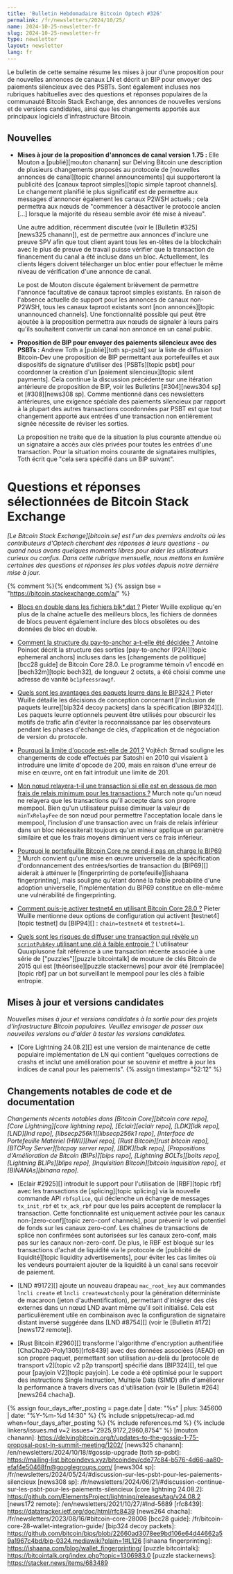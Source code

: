 ```yaml
---
title: 'Bulletin Hebdomadaire Bitcoin Optech #326'
permalink: /fr/newsletters/2024/10/25/
name: 2024-10-25-newsletter-fr
slug: 2024-10-25-newsletter-fr
type: newsletter
layout: newsletter
lang: fr
---
```

Le bulletin de cette semaine résume les mises à jour d'une proposition pour de nouvelles annonces
de canaux LN et décrit un BIP pour envoyer des paiements silencieux avec des PSBTs. Sont également incluses nos
rubriques habituelles avec des questions et réponses populaires
de la communauté Bitcoin Stack Exchange, des annonces de nouvelles versions et de
versions candidates, ainsi que les changements apportés aux principaux logiciels d'infrastructure Bitcoin.

## Nouvelles

- **Mises à jour de la proposition d'annonces de canal version 1.75 :** Elle Mouton a
  [publié][mouton chanann] sur Delving Bitcoin une description de plusieurs changements proposés au
  protocole de [nouvelles annonces de canal][topic channel announcements] qui supporteront la publicité
  des [canaux taproot simples][topic simple taproot channels]. Le changement planifié le plus
  significatif est de permettre aux messages d'annoncer également les canaux P2WSH actuels ; cela
  permettra aux nœuds de "commencer à désactiver le protocole ancien [...] lorsque la majorité du
  réseau semble avoir été mise à niveau".

  Une autre addition, récemment discutée (voir le [Bulletin #325][news325 chanann]), est de permettre
  aux annonces d'inclure une preuve SPV afin que tout client ayant tous les en-têtes de la blockchain
  avec le plus de preuve de travail puisse vérifier que la transaction de financement du canal a été
  incluse dans un bloc. Actuellement, les clients légers doivent télécharger un bloc entier pour
  effectuer le même niveau de vérification d'une annonce de canal.

  Le post de Mouton discute également brièvement de permettre l'annonce facultative de canaux taproot
  simples existants. En raison de l'absence actuelle de support pour les annonces de canaux non-P2WSH,
  tous les canaux taproot existants sont [non annoncés][topic unannounced channels]. Une
  fonctionnalité possible qui peut être ajoutée à la proposition permettra aux nœuds de signaler à
  leurs pairs qu'ils souhaitent convertir un canal non annoncé en un canal public.

- **Proposition de BIP pour envoyer des paiements silencieux avec des PSBTs :** Andrew Toth a
  [publié][toth sp-psbt] sur la liste de diffusion Bitcoin-Dev une proposition de BIP permettant aux
  portefeuilles et aux dispositifs de signature d'utiliser des [PSBTs][topic psbt] pour coordonner la
  création d'un [paiement silencieux][topic silent payments]. Cela continue la discussion précédente
  sur une itération antérieure de proposition de BIP, voir les Bulletins [#304][news304 sp] et
  [#308][news308 sp]. Comme mentionné dans ces newsletters antérieures, une exigence spéciale des
  paiements silencieux par rapport à la plupart des autres transactions coordonnées par PSBT est que
  tout changement apporté aux entrées d'une transaction non entièrement signée nécessite de réviser
  les sorties.

  La proposition ne traite que de la situation la plus courante attendue où un signataire a accès aux
  clés privées pour toutes les entrées d'une transaction. Pour la situation moins courante de
  signataires multiples, Toth écrit que "cela sera spécifié dans un BIP suivant".

# Questions et réponses sélectionnées de Bitcoin Stack Exchange

*[Le Bitcoin Stack Exchange][bitcoin.se] est l'un des premiers endroits où les contributeurs
d'Optech cherchent des réponses à leurs questions - ou quand nous avons quelques moments libres pour
aider les utilisateurs curieux ou confus. Dans cette rubrique mensuelle, nous mettons en lumière
certaines des questions et réponses les plus votées depuis notre dernière mise à jour.*

{% comment %}<!-- https://bitcoin.stackexchange.com/search?tab=votes&q=created%3a1m..%20is%3aanswer -->{% endcomment %}
{% assign bse = "https://bitcoin.stackexchange.com/a/" %}

- [Blocs en double dans les fichiers blk*.dat ?]({{bse}}124368)
  Pieter Wuille explique qu'en plus de la chaîne actuelle des meilleurs blocs, les fichiers de données
  de blocs peuvent également inclure des blocs obsolètes ou des données de bloc en double.

- [Comment la structure du pay-to-anchor a-t-elle été décidée ?]({{bse}}124383)
  Antoine Poinsot décrit la structure des sorties [pay-to-anchor (P2A)][topic ephemeral anchors]
  incluses dans les [changements de politique][bcc28 guide] de Bitcoin Core 28.0. Le programme témoin
  v1 encodé en [bech32m][topic bech32], de longueur 2 octets, a été choisi comme une adresse de vanité
  `bc1pfeessrawgf`.

- [Quels sont les avantages des paquets leurre dans le BIP324 ?]({{bse}}124301)
  Pieter Wuille détaille les décisions de conception concernant [l'inclusion de paquets leurre][bip324
  decoy packets] dans la spécification [BIP324][]. Les paquets leurre optionnels peuvent être utilisés
  pour obscurcir les motifs de trafic afin d'éviter la reconnaissance par les observateurs pendant les
  phases d'échange de clés, d'application et de négociation de version du protocole.

- [Pourquoi la limite d'opcode est-elle de 201 ?]({{bse}}124465)
  Vojtěch Strnad souligne les changements de code effectués par Satoshi en 2010 qui visaient à
  introduire une limite d'opcode de 200, mais en raison d'une erreur de mise en œuvre, ont en fait
  introduit une limite de 201.

- [Mon nœud relayera-t-il une transaction si elle est en dessous de mon frais de relais minimum pour les transactions ?]({{bse}}124387)
  Murch note qu'un nœud ne relayera que les transactions qu'il accepte dans son propre mempool. Bien
  qu'un utilisateur puisse diminuer la valeur de `minTxRelayFee` de son nœud pour permettre
  l'acceptation locale dans le mempool, l'inclusion d'une transaction avec un frais de relais
  inférieur dans un bloc nécessiterait toujours qu'un mineur applique un paramètre similaire et que
  les frais moyens diminuent vers ce frais inférieur.

- [Pourquoi le portefeuille Bitcoin Core ne prend-il pas en charge le BIP69 ?]({{bse}}124382)
  Murch convient qu'une mise en œuvre universelle de la spécification d'ordonnancement des
  entrées/sorties de transaction du [BIP69][] aiderait à atténuer le [fingerprinting de
  portefeuille][ishaana fingerprinting], mais souligne qu'étant donné la faible probabilité d'une
  adoption universelle, l'implémentation du BIP69 constitue en elle-même une vulnérabilité de
  fingerprinting.

- [Comment puis-je activer testnet4 en utilisant Bitcoin Core 28.0 ?]({{bse}}124443)
  Pieter Wuille mentionne deux options de configuration qui activent [testnet4][topic testnet] du
  [BIP94][] : `chain=testnet4` et `testnet4=1`.

- [Quels sont les risques de diffuser une transaction qui révèle un `scriptPubKey` utilisant une clé à faible entropie ?]({{bse}}124296)
  L'utilisateur Quuxplusone fait référence à une transaction récente associée à une série de
  ["puzzles"][puzzle bitcointalk] de mouture de clés Bitcoin de 2015 qui est
  [théorisée][puzzle stackernews] pour avoir été [remplacée][topic rbf] par un bot
  surveillant le mempool pour les clés à faible entropie.

## Mises à jour et versions candidates

_Nouvelles mises à jour et versions candidates à la sortie pour des projets d'infrastructure Bitcoin populaires.
Veuillez envisager de passer aux nouvelles versions ou d'aider à tester
les versions candidates._

- [Core Lightning 24.08.2][] est une version de maintenance de cette populaire implémentation de LN
  qui contient "quelques corrections de crashs et inclut une amélioration pour se souvenir et mettre à
  jour les indices de canal pour les paiements". {% assign timestamp="52:12" %}

## Changements notables de code et de documentation

_Changements récents notables dans [Bitcoin Core][bitcoin core repo], [Core
Lightning][core lightning repo], [Eclair][eclair repo], [LDK][ldk repo],
[LND][lnd repo], [libsecp256k1][libsecp256k1 repo], [Interface de Portefeuille Matériel (HWI)][hwi
repo], [Rust Bitcoin][rust bitcoin repo], [BTCPay
Server][btcpay server repo], [BDK][bdk repo], [Propositions d'Amélioration de Bitcoin (BIPs)][bips
repo], [Lightning BOLTs][bolts repo],
[Lightning BLIPs][blips repo], [Inquisition Bitcoin][bitcoin inquisition
repo], et [BINANAs][binana repo]._

- [Eclair #2925][] introduit le support pour l'utilisation de [RBF][topic rbf] avec
  les transactions de [splicing][topic splicing] via la nouvelle commande API `rbfsplice`,
  qui déclenche un échange de messages `tx_init_rbf` et `tx_ack_rbf` pour que les pairs
  acceptent de remplacer la transaction. Cette fonctionnalité est uniquement activée pour
  les canaux non-[zero-conf][topic zero-conf channels], pour prévenir le vol potentiel
  de fonds sur les canaux zero-conf. Les chaînes de transactions de splice non confirmées sont
  autorisées sur les canaux zero-conf, mais pas sur les canaux non-zero-conf. De plus,
  le RBF est bloqué sur les transactions d'achat de liquidité via le protocole de [publicité de
  liquidité][topic liquidity advertisements], pour éviter les cas limites
  où les vendeurs pourraient ajouter de la liquidité à un canal sans recevoir de paiement.

- [LND #9172][] ajoute un nouveau drapeau `mac_root_key` aux commandes `lncli create` et `lncli createwatchonly`
  pour la génération déterministe de macaroon (jeton d'authentification),
  permettant d'intégrer des clés externes dans un nœud LND avant même qu'il soit
  initialisé. Cela est particulièrement utile en combinaison avec la configuration de signataire
  distant inversé suggérée dans [LND #8754][] (voir le [Bulletin #172][news172 remote]).

- [Rust Bitcoin #2960][] transforme l'algorithme d'encryption authentifiée
  [ChaCha20-Poly1305][rfc8439] avec des données associées (AEAD) en son propre paquet, permettant
  son utilisation au-delà du [protocole de transport v2][topic v2 p2p transport]
  spécifié dans [BIP324][], tel que pour [payjoin V2][topic payjoin]. Le code a été optimisé pour le
  support des instructions Single Instruction, Multiple Data (SIMD) afin d'améliorer la performance à
  travers divers cas d'utilisation (voir le [Bulletin #264][news264 chacha]).

{% assign four_days_after_posting = page.date | date: "%s" | plus: 345600 | date: "%Y-%m-%d 14:30" %}
{% include snippets/recap-ad.md when=four_days_after_posting %}
{% include references.md %}
{% include linkers/issues.md v=2 issues="2925,9172,2960,8754" %}
[mouton chanann]: https://delvingbitcoin.org/t/updates-to-the-gossip-1-75-proposal-post-ln-summit-meeting/1202/
[news325 chanann]: /en/newsletters/2024/10/18/#gossip-upgrade
[toth sp-psbt]: https://mailing-list.bitcoindevs.xyz/bitcoindev/cde77c84-b576-4d66-aa80-efaf4e50468fn@googlegroups.com/
[news304 sp]: /fr/newsletters/2024/05/24/#discussion-sur-les-psbt-pour-les-paiements-silencieux
[news308 sp]: /fr/newsletters/2024/06/21/#discussion-continue-sur-les-psbt-pour-les-paiements-silencieux
[core lightning 24.08.2]: https://github.com/ElementsProject/lightning/releases/tag/v24.08.2
[news172 remote]: /en/newsletters/2021/10/27/#lnd-5689
[rfc8439]: https://datatracker.ietf.org/doc/html/rfc8439
[news264 chacha]: /fr/newsletters/2023/08/16/#bitcoin-core-28008
[bcc28 guide]: /fr/bitcoin-core-28-wallet-integration-guide/
[bip324 decoy packets]: https://github.com/bitcoin/bips/blob/22660ad3078ee9bd106e64d44662a59a1967c4bd/bip-0324.mediawiki?plain=1#L126
[ishaana fingerprinting]: https://ishaana.com/blog/wallet_fingerprinting/
[puzzle bitcointalk]: https://bitcointalk.org/index.php?topic=1306983.0
[puzzle stackernews]: https://stacker.news/items/683489